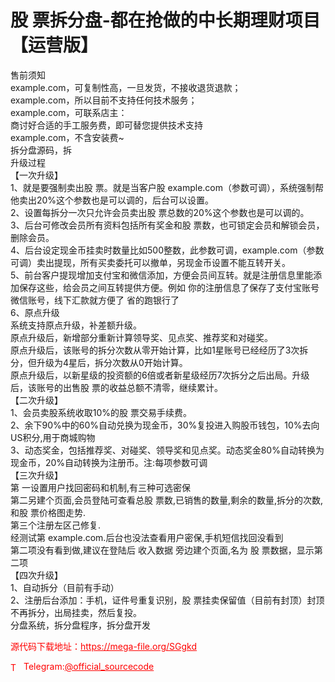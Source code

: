 # 股 票拆分盘-都在抢做的中长期理财项目【运营版】

售前须知<br>example.com，可复制性高，一旦发货，不接收退货退款；<br>example.com，所以目前不支持任何技术服务；<br>example.com，可联系店主：<br>商讨好合适的手工服务费，即可替您提供技术支持<br>example.com，不含安装费~<br>拆分盘源码，拆<br>升级过程<br>【一次升级】<br>1、就是要强制卖出股 票。就是当客户股 example.com（参数可调），系统强制帮他卖出20%这个参数也是可以调的，后台可以设置。<br>2、设置每拆分一次只允许会员卖出股 票总数的20%这个参数也是可以调的。<br>3、后台可修改会员所有资料包括所有奖金和股 票数，也可锁定会员和解锁会员，删除会员。<br>4、后台设定现金币挂卖时数量比如500整数，此参数可调，example.com（参数可调）卖出提现，所有买卖委托可以撤单，另现金币设置不能互转开关。<br>5、前台客户提现增加支付宝和微信添加，方便会员间互转。就是注册信息里能添加保存这些，给会员之间互转提供方便。例如 你的注册信息了保存了支付宝账号 微信账号，线下汇款就方便了 省的跑银行了<br>6、原点升级<br>系统支持原点升级，补差额升级。<br>原点升级后，新增部分重新计算领导奖、见点奖、推荐奖和对碰奖。<br>原点升级后，该账号的拆分次数从零开始计算，比如1星账号已经经历了3次拆分，但升级为4星后，拆分次数从0开始计算。<br>原点升级后，以新星级的投资额的6倍或者新星级经历7次拆分之后出局。升级后，该账号的出售股 票的收益总额不清零，继续累计。<br>【二次升级】<br>1、会员卖股系统收取10%的股 票交易手续费。<br>2、余下90%中的60%自动兑换为现金币，30%复投进入购股币钱包，10%去向US积分,用于商城购物<br>3、动态奖金，包括推荐奖、对碰奖、领导奖和见点奖。动态奖金80%自动转换为现金币，20%自动转换为注册币。注:每项参数可调<br>【三次升级】<br>第 一设置用户找回密码和机制,有三种可选密保<br>第二另建个页面,会员登陆可查看总股 票数,已销售的数量,剩余的数量,拆分的次数,和股 票价格图走势.<br>第三个注册左区己修复.<br>经测试第 example.com.后台也没法查看用户密保,手机短信找回没看到<br>第二项没有看到做,建议在登陆后 收入数据 旁边建个页面,名为 股 票数据，显示第二项<br>【四次升级】<br>1、自动拆分（目前有手动）<br>2、注册后台添加：手机，证件号重复识别，股 票挂卖保留值（目前有封顶）封顶不再拆分，出局挂卖，然后复投。<br>分盘系统，拆分盘程序，拆分盘开发<br>


<p style="color: red;">源代码下载地址：<a href="https://mega-file.org/SGgkd" style="color: red;">https://mega-file.org/SGgkd</a></p><p style="color: red;"><img src="https://cdn-icons-png.flaticon.com/512/2111/2111646.png" alt="Telegram Icon" style="width: 16px; vertical-align: middle; margin-right: 5px;">Telegram:<a href="https://t.me/official_sourcecode" style="color: red;">@official_sourcecode</a></p>